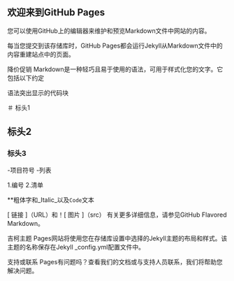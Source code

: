 ## 欢迎来到GitHub Pages
您可以使用GitHub上的编辑器来维护和预览Markdown文件中网站的内容。

每当您提交到该存储库时，GitHub Pages都会运行Jekyll从Markdown文件中的内容重建站点中的页面。

降价促销
Markdown是一种轻巧且易于使用的语法，可用于样式化您的文字。它包括以下约定

语法突出显示的代码块

＃ 标头1 
## 标头2 
### 标头3

-项目符号
 -列表

1.编号
 2.清单

**粗体字和_Italic_以及`Code`文本

[ 链接 ]（URL）和！[ 图片 ]（src）
有关更多详细信息，请参见GitHub Flavored Markdown。

吉柯主题
Pages网站将使用您在存储库设置中选择的Jekyll主题的布局和样式。该主题的名称保存在Jekyll _config.yml配置文件中。

支持或联系
Pages有问题吗？查看我们的文档或与支持人员联系，我们将帮助您解决问题。
